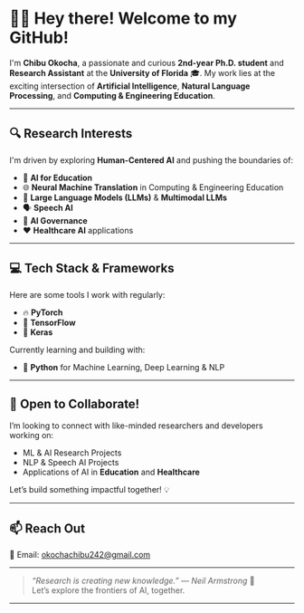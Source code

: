 # 👋🏾 Hey there! Welcome to my GitHub!

I'm **Chibu Okocha**, a passionate and curious **2nd-year Ph.D. student** and **Research Assistant** at the **University of Florida** 🎓. My work lies at the exciting intersection of **Artificial Intelligence**, **Natural Language Processing**, and **Computing & Engineering Education**.

---

## 🔍 Research Interests
I'm driven by exploring **Human-Centered AI** and pushing the boundaries of:

- 🤖 **AI for Education**
- 🌐 **Neural Machine Translation** in Computing & Engineering Education
- 🧠 **Large Language Models (LLMs)** & **Multimodal LLMs**
- 🗣️ **Speech AI**
- 📜 **AI Governance**
- ❤️ **Healthcare AI** applications

---

## 💻 Tech Stack & Frameworks
Here are some tools I work with regularly:

- 🔥 **PyTorch**
- 🧠 **TensorFlow**
- 🧬 **Keras**

Currently learning and building with:
- 🐍 **Python** for Machine Learning, Deep Learning & NLP

---

## 🤝 Open to Collaborate!
I’m looking to connect with like-minded researchers and developers working on:

- ML & AI Research Projects
- NLP & Speech AI Projects
- Applications of AI in **Education** and **Healthcare**

Let’s build something impactful together! 💡

---

## 📫 Reach Out
📧 Email: [okochachibu242@gmail.com](mailto:okochachibu242@gmail.com)

---

> _“Research is creating new knowledge.” — Neil Armstrong_ 🚀  
Let’s explore the frontiers of AI, together.

---

<!---
unruli/unruli is a ✨ special ✨ repository because its `README.md` (this file) appears on your GitHub profile.
You can click the Preview link to take a look at your changes.
--->
